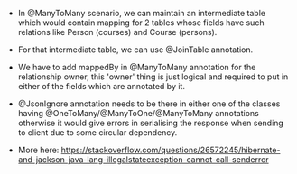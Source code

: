 - In @ManyToMany scenario, we can maintain an intermediate table which would contain mapping for 2 tables whose fields have such relations like Person (courses) and Course (persons).
- For that intermediate table, we can use @JoinTable annotation.
- We have to add mappedBy in @ManyToMany annotation for the relationship owner, this 'owner' thing is just logical and required to put in either of the fields which are annotated by it.

- @JsonIgnore annotation needs to be there in either one of the classes having @OneToMany/@ManyToOne/@ManyToMany annotations otherwise it would give errors in serialising the response when sending to client due to some circular dependency.
- More here: https://stackoverflow.com/questions/26572245/hibernate-and-jackson-java-lang-illegalstateexception-cannot-call-senderror
